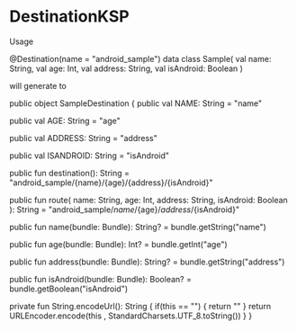# DestinationKSP


Usage

@Destination(name = "android_sample")
data class Sample(
    val name: String,
    val age: Int,
    val address: String,
    val isAndroid: Boolean
)


will generate to 


public object SampleDestination {
  public val NAME: String = "name"

  public val AGE: String = "age"

  public val ADDRESS: String = "address"

  public val ISANDROID: String = "isAndroid"

  public fun destination(): String = "android_sample/{name}/{age}/{address}/{isAndroid}"

  public fun route(
    name: String,
    age: Int,
    address: String,
    isAndroid: Boolean
  ): String = "android_sample/${name}/${age}/${address}/${isAndroid}"

  public fun name(bundle: Bundle): String? = bundle.getString("name")

  public fun age(bundle: Bundle): Int? = bundle.getInt("age")

  public fun address(bundle: Bundle): String? = bundle.getString("address")

  public fun isAndroid(bundle: Bundle): Boolean? = bundle.getBoolean("isAndroid")

  private fun String.encodeUrl(): String {
    if(this == "") {
      return ""
    }
    return URLEncoder.encode(this , StandardCharsets.UTF_8.toString())
  }
}
